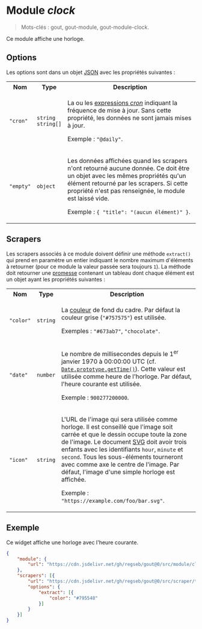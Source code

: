 # Module _clock_

> Mots-clés : gout, gout-module, gout-module-clock.

Ce module affiche une horloge.

## Options

Les options sont dans un objet
[JSON](https://www.json.org/json-fr.html "JavaScript Object Notation") avec les
propriétés suivantes :

<table>
  <tr>
    <th>Nom</th>
    <th>Type</th>
    <th>Description</th>
  </tr>
  <tr>
    <td><code>"cron"</code></td>
    <td><code>string</code><br /><code>string[]</code></td>
    <td>
      <p>
        La ou les
        <a href="https://www.npmjs.com/package/cronnor#expression-cron">expressions
        <em>cron</em></a> indiquant la fréquence de mise à jour. Sans cette
        propriété, les données ne sont jamais mises à jour.
      </p>
      <p>
        Exemple : <code>"@daily"</code>.
      </p>
    </td>
  </tr>
  <tr>
    <td><code>"empty"</code></td>
    <td><code>object</code></td>
    <td>
      <p>
        Les données affichées quand les scrapers n'ont retourné aucune donnée.
        Ce doit être un objet avec les mêmes propriétés qu'un élément retourné
        par les scrapers. Si cette propriété n'est pas renseignée, le module est
        laissé vide.
      </p>
      <p>
        Exemple : <code>{ "title": "(aucun élément)" }</code>.
      </p>
    </td>
  </tr>
</table>

## Scrapers

Les scrapers associés à ce module doivent définir une méthode `extract()` qui
prend en paramètre un entier indiquant le nombre maximum d'éléments à retourner
(pour ce module la valeur passée sera toujours `1`). La méthode doit retourner
une
[promesse](https://developer.mozilla.org/Web/JavaScript/Reference/Global_Objects/Promise)
contenant un tableau dont chaque élément est un objet ayant les propriétés
suivantes :

<table>
  <tr>
    <th>Nom</th>
    <th>Type</th>
    <th>Description</th>
  </tr>
  <tr>
    <td><code>"color"</code></td>
    <td><code>string</code></td>
    <td>
      <p>
        La
        <a href="https://developer.mozilla.org/CSS/color_value">couleur</a> de
        fond du cadre. Par défaut la couleur grise (<code>"#757575"</code>) est
        utilisée.
      </p>
      <p>
        Exemples : <code>"#673ab7"</code>, <code>"chocolate"</code>.
      </p>
    </td>
  </tr>
  <tr>
    <td><code>"date"</code></td>
    <td><code>number</code></td>
    <td>
      <p>
        Le nombre de millisecondes depuis le 1<sup>er</sup> janvier 1970 à
        00:00:00 UTC (cf.
        <a href="https://developer.mozilla.org/JavaScript/Reference/Global_Objects/Date/getTime"><code>Date.prototype.getTime()</code></a>).
        Cette valeur est utilisée comme heure de l'horloge. Par défaut, l'heure
        courante est utilisée.
      </p>
      <p>
        Exemple : <code>900277200000</code>.
      </p>
    </td>
  </tr>
  <tr>
    <td><code>"icon"</code></td>
    <td><code>string</code></td>
    <td>
      <p>
        L'URL de l'image qui sera utilisée comme horloge. Il est conseillé que
        l'image soit carrée et que le dessin occupe toute la zone de l'image. Le
        document <a href="https://www.w3.org/Graphics/SVG/">SVG</a> doit avoir
        trois enfants avec les identifiants <code>hour</code>,
        <code>minute</code> et <code>second</code>. Tous les sous-éléments
        tourneront avec comme axe le centre de l'image. Par défaut, l'image
        d'une simple horloge est affichée.
      </p>
      <p>
        Exemple : <code>"https://example.com/foo/bar.svg"</code>.
      </p>
    </td>
  </tr>
</table>

## Exemple

Ce widget affiche une horloge avec l'heure courante.

```JSON
{
    "module": {
        "url": "https://cdn.jsdelivr.net/gh/regseb/gout@0/src/module/clock/clock.js"
    },
    "scrapers": [{
        "url": "https://cdn.jsdelivr.net/gh/regseb/gout@0/src/scraper/tools/repeater/repeater.js",
        "options": {
            "extract": [{
                "color": "#795548"
            }]
        }
    }]
}
```
